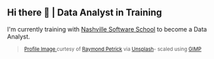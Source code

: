 ## Hi there 👋  | Data Analyst in Training

I'm currently training with [Nashville Software School](https://github.com/NSS-Full-Time-Data-Analytics-16) to become a Data Analyst.

> <sub> [ Profile Image ](https://unsplash.com/photos/breakfast-croissants-jam-butter-and-oranges-on-a-tray-QRVNdlF4C6M)
>  curtesy of
> [Raymond Petrick](https://unsplash.com/@raymondpetrik)
> via [Unsplash](https://unsplash.com/)- scaled using [GIMP](https://www.gimp.org)
</sub>


<!--
**william-benjamin/william-benjamin** is a ✨ _special_ ✨ repository because its `README.md` (this file) appears on your GitHub profile.

Here are some ideas to get you started:

- 🔭 I’m currently working on ...
- 🌱 I’m currently learning ...
- 👯 I’m looking to collaborate on ...
- 🤔 I’m looking for help with ...
- 💬 Ask me about ...
- 📫 How to reach me: ...
- 😄 Pronouns: ...
- ⚡ Fun fact: ...
-->
